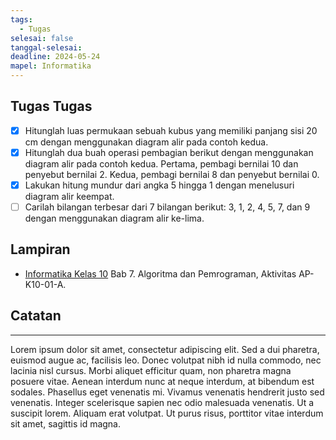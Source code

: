 ```yaml
---
tags:
  - Tugas
selesai: false
tanggal-selesai: 
deadline: 2024-05-24
mapel: Informatika
---
```

## Tugas Tugas
- [x] Hitunglah luas permukaan sebuah kubus yang memiliki panjang sisi 20 cm dengan menggunakan diagram alir pada contoh kedua.
- [x] Hitunglah dua buah operasi pembagian berikut dengan menggunakan diagram alir pada contoh kedua. Pertama, pembagi bernilai 10 dan penyebut bernilai 2. Kedua, pembagi bernilai 8 dan penyebut bernilai 0.
- [x] Lakukan hitung mundur dari angka 5 hingga 1 dengan menelusuri diagram alir keempat.
- [ ] Carilah bilangan terbesar dari 7 bilangan berikut: 3, 1, 2, 4, 5, 7, dan 9 dengan menggunakan diagram alir ke-lima.
## Lampiran
- [Informatika Kelas 10](https://static.buku.kemdikbud.go.id/content/pdf/bukuteks/kurikulum21/Informatika-BS-KLS-X.pdf) Bab 7. Algoritma dan Pemrograman, Aktivitas AP-K10-01-A. 
## Catatan
---

Lorem ipsum dolor sit amet, consectetur adipiscing elit. Sed a dui pharetra, euismod augue ac, facilisis leo. Donec volutpat nibh id nulla commodo, nec lacinia nisl cursus. Morbi aliquet efficitur quam, non pharetra magna posuere vitae. Aenean interdum nunc at neque interdum, at bibendum est sodales. Phasellus eget venenatis mi. Vivamus venenatis hendrerit justo sed venenatis. Integer scelerisque sapien nec odio malesuada venenatis. Ut a suscipit lorem. Aliquam erat volutpat. Ut purus risus, porttitor vitae interdum sit amet, sagittis id magna.